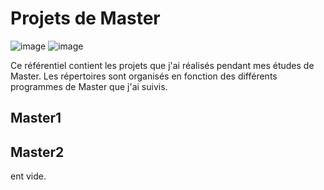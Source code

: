 # Projets de Master
![image](https://github.com/clequemarlain/Projets_de_Master/assets/79755084/e2e4cab3-2b09-4050-8076-5fc955835ca8)
![image](https://github.com/clequemarlain/Projets_de_Master/assets/79755084/0b545ddb-585c-4041-a438-63536d05780b)



Ce référentiel contient les projets que j'ai réalisés pendant mes études de Master. Les répertoires sont organisés en fonction des différents programmes de Master que j'ai suivis.

## Master1

## Master2

ent vide.
